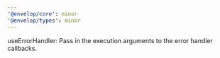 ```yaml
---
'@envelop/core': minor
'@envelop/types': minor
---
```


useErrorHandler: Pass in the execution arguments to the error handler callbacks.
